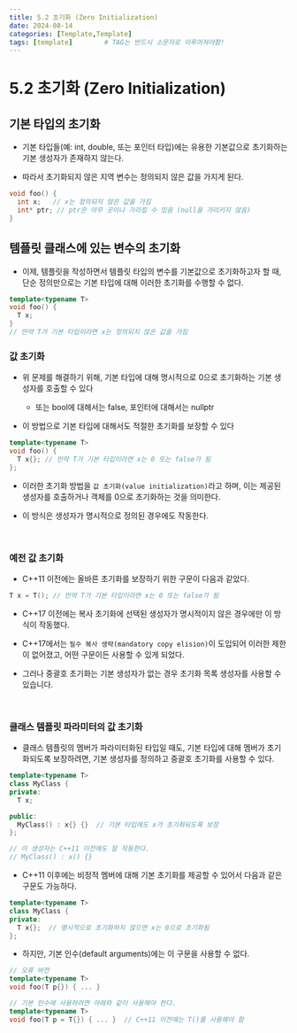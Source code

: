 ```yaml
---
title: 5.2 초기화 (Zero Initialization)
date: 2024-08-14
categories: [Template,Template]
tags: [template]		# TAG는 반드시 소문자로 이루어져야함!
---
```


# 5.2 초기화 (Zero Initialization)


## 기본 타입의 초기화

* 기본 타입들(예: int, double, 또는 포인터 타입)에는 유용한 기본값으로 초기화하는 기본 생성자가 존재하지 않는다.

* 따라서 초기화되지 않은 지역 변수는 정의되지 않은 값을 가지게 된다.

```c++
void foo() {
  int x;   // x는 정의되지 않은 값을 가짐
  int* ptr; // ptr은 아무 곳이나 가리킬 수 있음 (null을 가리키지 않음)
}
```

## 템플릿 클래스에 있는 변수의 초기화

* 이제, 템플릿을 작성하면서 템플릿 타입의 변수를 기본값으로 초기화하고자 할 때, 단순 정의만으로는 기본 타입에 대해 이러한 초기화를 수행할 수 없다.

```c++
template<typename T>
void foo() {
  T x;
}
// 만약 T가 기본 타입이라면 x는 정의되지 않은 값을 가짐
```

### 값 초기화

* 위 문제를 해결하기 위해, 기본 타입에 대해 명시적으로 0으로 초기화하는 기본 생성자를 호출할 수 있다
  * 또는 bool에 대해서는 false, 포인터에 대해서는 nullptr

* 이 방법으로 기본 타입에 대해서도 적절한 초기화를 보장할 수 있다

```c++
template<typename T>
void foo() {
  T x{}; // 만약 T가 기본 타입이라면 x는 0 또는 false가 됨
};
```

* 이러한 초기화 방법을 `값 초기화(value initialization)`라고 하며, 이는 제공된 생성자를 호출하거나 객체를 0으로 초기화하는 것을 의미한다.

* 이 방식은 생성자가 명시적으로 정의된 경우에도 작동한다.

<br>

### 예전 값 초기화

* C++11 이전에는 올바른 초기화를 보장하기 위한 구문이 다음과 같았다.

```c++
T x = T(); // 만약 T가 기본 타입이라면 x는 0 또는 false가 됨
```

* C++17 이전에는 복사 초기화에 선택된 생성자가 명시적이지 않은 경우에만 이 방식이 작동했다.

* C++17에서는 `필수 복사 생략(mandatory copy elision)`이 도입되어 이러한 제한이 없어졌고, 어떤 구문이든 사용할 수 있게 되었다.

* 그러나 중괄호 초기화는 기본 생성자가 없는 경우 초기화 목록 생성자를 사용할 수 있습니다.

<br>

### 클래스 템플릿 파라미터의 값 초기화


* 클래스 템플릿의 멤버가 파라미터화된 타입일 때도, 기본 타입에 대해 멤버가 초기화되도록 보장하려면, 기본 생성자를 정의하고 중괄호 초기화를 사용할 수 있다.

```c++
template<typename T>
class MyClass {
private:
  T x;

public:
  MyClass() : x{} {}  // 기본 타입에도 x가 초기화되도록 보장
};

// 이 생성자는 C++11 이전에도 잘 작동한다.
// MyClass() : x() {}
```

* C++11 이후에는 비정적 멤버에 대해 기본 초기화를 제공할 수 있어서 다음과 같은 구문도 가능하다.

```c++
template<typename T>
class MyClass {
private:
  T x{};  // 명시적으로 초기화하지 않으면 x는 0으로 초기화됨
};
```

* 하지만, 기본 인수(default arguments)에는 이 구문을 사용할 수 없다.

```c++
// 오류 버전
template<typename T>
void foo(T p{}) { ... }

// 기본 인수에 사용하려면 아래와 같이 사용해야 한다.
template<typename T>
void foo(T p = T{}) { ... }  // C++11 이전에는 T()를 사용해야 함
```